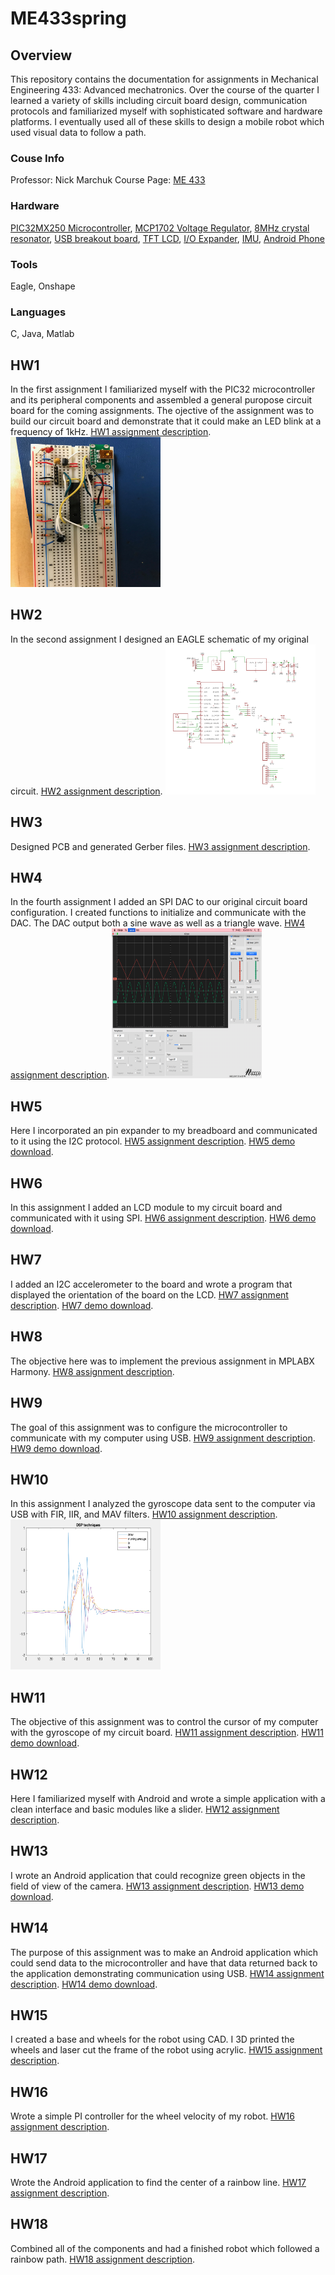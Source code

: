 # ME433spring
## Overview
This repository contains the documentation for assignments in Mechanical Engineering 433: Advanced mechatronics. Over the course of the quarter I learned a variety of skills including circuit board design, communication protocols and familiarized myself with sophisticated software and hardware platforms. I eventually used all of these skills to design a mobile robot which used visual data to follow a path. 
### Couse Info
Professor: Nick Marchuk
Course Page: [ME 433](https://github.com/ndm736/ME433_2018/wiki)
### Hardware
[PIC32MX250 Microcontroller](http://ww1.microchip.com/downloads/en/DeviceDoc/PIC32MX1XX2XX-28-36-44-PIN-DS60001168K.pdf),
[MCP1702 Voltage Regulator](http://ww1.microchip.com/downloads/en/DeviceDoc/22008E.pdf),
[8MHz crystal resonator](https://www.digikey.com/products/en?keywords=490-1212-ND),
[USB breakout board](https://www.pololu.com/product/2593),
[TFT LCD](https://www.aliexpress.com/item/Free-Shipping-1-8-inch-TFT-touch-LCD-Module-LCD-Screen-Module-SPI-serial-51-drivers/32263827143.html),
[I/O Expander](http://ww1.microchip.com/downloads/en/DeviceDoc/21919e.pdf),
[IMU](https://www.pololu.com/product/2736),
[Android Phone](https://www.amazon.com/gp/product/B00HPP3VW2/ref=oh_aui_detailpage_o00_s00?ie=UTF8&psc=1)
### Tools
Eagle, Onshape
### Languages
C, Java, Matlab
## HW1
In the first assignment I familiarized myself with the PIC32 microcontroller and its peripheral components and assembled a general puropose circuit board for the coming assignments. The ojective of the assignment was to build our circuit board and demonstrate that it could make an LED blink at a frequency of 1kHz. [HW1 assignment description](https://github.com/ndm736/ME433_2018/wiki/HW1).
<img src="https://github.com/rohananthony95/me433spring/blob/master/HW1/hw1breadb.JPG"  width="240" height="240">
## HW2
In the second assignment I designed an EAGLE schematic of my original circuit. [HW2 assignment description](https://github.com/ndm736/ME433_2018/wiki/HW2).
<img src="https://github.com/rohananthony95/me433spring/blob/master/HW3/HW3s.png"  width="240" height="240">
## HW3
Designed PCB and generated Gerber files. [HW3 assignment description](https://github.com/ndm736/ME433_2018/wiki/HW3).
## HW4
In the fourth assignment I added an SPI DAC to our original circuit board configuration. I created functions to initialize and communicate with the DAC. The DAC output both a sine wave as well as a triangle wave. [HW4 assignment description](https://github.com/ndm736/ME433_2018/wiki/HW4). 
<img src="https://github.com/rohananthony95/me433spring/blob/master/HW4/hw4.png"  width="240" height="240">
## HW5
Here I incorporated an pin expander to my breadboard and communicated to it using the I2C protocol. [HW5 assignment description](https://github.com/ndm736/ME433_2018/wiki/HW5).
[HW5 demo download](https://minhaskamal.github.io/DownGit/#/home?url=https://github.com/rohananthony95/me433spring/blob/master/HW5/HW5.MOV).
## HW6
In this assignment I added an LCD module to my circuit board and communicated with it using SPI. [HW6 assignment description](https://github.com/ndm736/ME433_2018/wiki/HW6).
[HW6 demo download](https://minhaskamal.github.io/DownGit/#/home?url=https://github.com/rohananthony95/me433spring/blob/master/HW6/HW6.mov).
## HW7
I added an I2C accelerometer to the board and wrote a program that displayed the orientation of the board on the LCD. [HW7 assignment description](https://github.com/ndm736/ME433_2018/wiki/HW7).
[HW7 demo download](https://minhaskamal.github.io/DownGit/#/home?url=https://github.com/rohananthony95/me433spring/blob/master/HW7/HW7.MOV).
## HW8
The objective here was to implement the previous assignment in MPLABX Harmony. [HW8 assignment description](https://github.com/ndm736/ME433_2018/wiki/HW9).
## HW9
The goal of this assignment was to configure the microcontroller to communicate with my computer using USB. [HW9 assignment description](https://github.com/ndm736/ME433_2018/wiki/HW9).
[HW9 demo download](https://minhaskamal.github.io/DownGit/#/home?url=https://github.com/rohananthony95/me433spring/blob/master/HW9/HW9.MOV).
## HW10
In this assignment I analyzed the gyroscope data sent to the computer via USB with FIR, IIR, and MAV filters. 
[HW10 assignment description](https://github.com/ndm736/ME433_2018/wiki/HW10).
<img src="https://github.com/rohananthony95/me433spring/blob/master/HW10/processing/hw10.png"  width="240" height="240">
## HW11
The objective of this assignment was to control the cursor of my computer with the gyroscope of my circuit board. [HW11 assignment description](https://github.com/ndm736/ME433_2018/wiki/HW11).
[HW11 demo download](https://minhaskamal.github.io/DownGit/#/home?url=https://github.com/rohananthony95/me433spring/blob/master/HW11/HW11.MOV).
## HW12
Here I familiarized myself with Android and wrote a simple application with a clean interface and basic modules like a slider.
[HW12 assignment description](https://github.com/ndm736/ME433_2018/wiki/HW12).
## HW13
I wrote an Android application that could recognize green objects in the field of view of the camera. 
[HW13 assignment description](https://github.com/ndm736/ME433_2018/wiki/HW13).
[HW13 demo download](https://minhaskamal.github.io/DownGit/#/home?url=https://github.com/rohananthony95/me433spring/blob/master/HW13/HW13.MOV).
## HW14
The purpose of this assignment was to make an Android application which could send data to the microcontroller and have that data returned back to the application demonstrating communication using USB. [HW14 assignment description](https://github.com/ndm736/ME433_2018/wiki/HW14).
[HW14 demo download](https://minhaskamal.github.io/DownGit/#/home?url=https://github.com/rohananthony95/me433spring/blob/master/HW14/HW14.MOV).
## HW15
I created a base and wheels for the robot using CAD. I 3D printed the wheels and laser cut the frame of the robot using acrylic. [HW15 assignment description](https://github.com/ndm736/ME433_2018/wiki/HW15).
## HW16
Wrote a simple PI controller for the wheel velocity of my robot. [HW16 assignment description](https://github.com/ndm736/ME433_2018/wiki/HW16).
## HW17
Wrote the Android application to find the center of a rainbow line. [HW17 assignment description](https://github.com/ndm736/ME433_2018/wiki/HW17).
## HW18
Combined all of the components and had a finished robot which followed a rainbow path. [HW18 assignment description](https://github.com/ndm736/ME433_2018/wiki/HW18).
